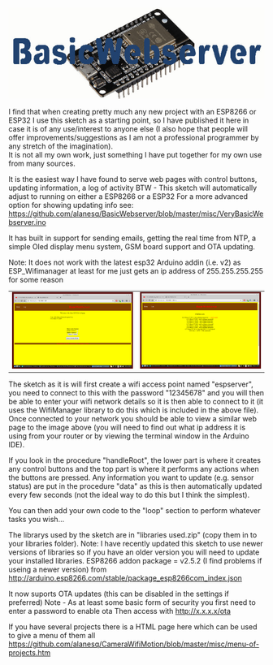 <p align="center"><img src="/Images/BasicWebserver.jpg"/></p>
                    
I find that when creating pretty much any new project with an ESP8266 or ESP32 I use this sketch as a starting point, 
so I have published it here in case it is of any use/interest to anyone else (I also hope that people will offer 
improvements/suggestions as I am not a professional programmer by any stretch of the imagination).  
It is not all my own work, just something I have put together for my own use from many sources.

It is the easiest way I have found to serve web pages with control buttons, updating information, a log of activity
BTW - This sketch will automatically adjust to running on either a ESP8266 or a ESP32
For a more advanced option for showing updating info see: https://github.com/alanesq/BasicWebserver/blob/master/misc/VeryBasicWebserver.ino

It has built in support for sending emails, getting the real time from NTP, a simple Oled display menu system, GSM board support and OTA updating.

Note: It does not work with the latest esp32 Arduino addin (i.e. v2) as ESP_Wifimanager at least for me just gets an ip address of 255.255.255.255 for some reason

<table><tr>
  <td><img src="/Images/Screenshot1.png" /></td>
  <td><img src="/Images/Screenshot2.png" /></td>
</tr></table>   

The sketch as it is will first create a wifi access point named "espserver", you need to connect to this with the 
password "12345678" and you will then be able to enter your wifi network details so it is then able to connect to it 
(it uses the WifiManager library to do this which is included in the above file).  Once connected to your network you 
should be able to view a similar web page to the image above (you will need to find out what ip address it is using from 
your router or by viewing the terminal window in the Arduino IDE).

If you look in the procedure "handleRoot", the lower part is where it creates any control buttons and the top part is 
where it performs any actions when the buttons are pressed.  Any information you want to update (e.g. sensor status) 
are put in the procedure "data" as this is then automatically updated every few seconds (not the ideal way to do this 
but I think the simplest).

You can then add your own code to the "loop" section to perform whatever tasks you wish...

The librarys used by the sketch are in "libraries used.zip" (copy them in to your libraries folder).
Note: I have recently updated this sketch to use newer versions of libraries so if you have an older version you will
      need to update your installed libraries.
ESP8266 addon package = v2.5.2     (I find problems if useing a newer version)
    from http://arduino.esp8266.com/stable/package_esp8266com_index.json

It now suports OTA updates (this can be disabled in the settings if preferred)
      Note - As at least some basic form of security you first need to enter a password to enable ota
             Then access with    http://x.x.x.x/ota
             
If you have several projects there is a HTML page here which can be used to give a menu of them all
https://github.com/alanesq/CameraWifiMotion/blob/master/misc/menu-of-projects.htm

